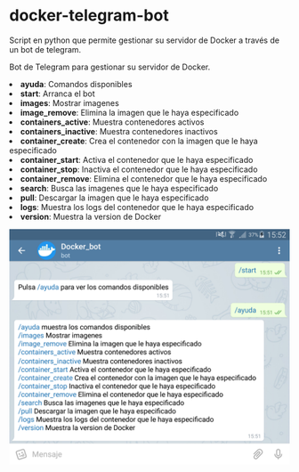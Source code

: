 # docker-telegram-bot
Script en python que permite gestionar su servidor de Docker a través de un bot de telegram.

Bot de Telegram para gestionar su servidor de Docker.

<li><strong>ayuda</strong>: Comandos disponibles</li>
<li><strong>start</strong>: Arranca el bot</li>
<li><strong>images</strong>: Mostrar imagenes</li>
<li><strong>image_remove</strong>: Elimina la imagen que le haya especificado</li>
<li><strong>containers_active</strong>: Muestra contenedores activos</li>
<li><strong>containers_inactive</strong>: Muestra contenedores inactivos</li>
<li><strong>container_create</strong>: Crea el contenedor con la imagen que le haya especificado</li>
<li><strong>container_start</strong>: Activa el contenedor que le haya especificado</li>
<li><strong>container_stop</strong>: Inactiva el contenedor que le haya especificado</li>
<li><strong>container_remove</strong>: Elimina el contenedor que le haya especificado</li>
<li><strong>search</strong>: Busca las imagenes que le haya especificado</li>
<li><strong>pull</strong>: Descargar la imagen que le haya especificado</li>
<li><strong>logs</strong>: Muestra los logs del contenedor que le haya especificado</li>
<li><strong>version</strong>: Muestra la version de Docker</li>

<p align="center"><img src="Captura.png"></p>
